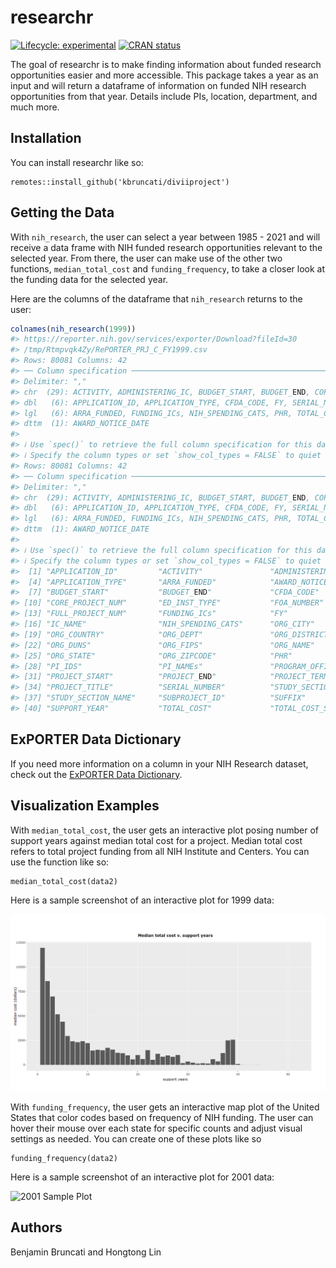 
<!-- README.md is generated from README.Rmd. Please edit that file -->

# researchr

<!-- badges: start -->

[![Lifecycle:
experimental](https://img.shields.io/badge/lifecycle-experimental-orange.svg)](https://lifecycle.r-lib.org/articles/stages.html#experimental)
[![CRAN
status](https://www.r-pkg.org/badges/version/kbruncati)](https://CRAN.R-project.org/package=researchr)
<!-- badges: end -->

The goal of researchr is to make finding information about funded
research opportunities easier and more accessible. This package takes a
year as an input and will return a dataframe of information on funded
NIH research opportunities from that year. Details include PIs,
location, department, and much more.

## Installation

You can install researchr like so:

    remotes::install_github('kbruncati/diviiproject')

## Getting the Data

With `nih_research`, the user can select a year between 1985 - 2021 and
will receive a data frame with NIH funded research opportunities
relevant to the selected year. From there, the user can make use of the
other two functions, `median_total_cost` and `funding_frequency`, to
take a closer look at the funding data for the selected year.

Here are the columns of the dataframe that `nih_research` returns to the
user:

``` r
colnames(nih_research(1999)) 
#> https://reporter.nih.gov/services/exporter/Download?fileId=30
#> /tmp/Rtmpvqk4Zy/RePORTER_PRJ_C_FY1999.csv
#> Rows: 80081 Columns: 42
#> ── Column specification ────────────────────────────────────────────────────────
#> Delimiter: ","
#> chr  (29): ACTIVITY, ADMINISTERING_IC, BUDGET_START, BUDGET_END, CORE_PROJEC...
#> dbl   (6): APPLICATION_ID, APPLICATION_TYPE, CFDA_CODE, FY, SERIAL_NUMBER, S...
#> lgl   (6): ARRA_FUNDED, FUNDING_ICs, NIH_SPENDING_CATS, PHR, TOTAL_COST, TOT...
#> dttm  (1): AWARD_NOTICE_DATE
#> 
#> ℹ Use `spec()` to retrieve the full column specification for this data.
#> ℹ Specify the column types or set `show_col_types = FALSE` to quiet this message.
#> Rows: 80081 Columns: 42
#> ── Column specification ────────────────────────────────────────────────────────
#> Delimiter: ","
#> chr  (29): ACTIVITY, ADMINISTERING_IC, BUDGET_START, BUDGET_END, CORE_PROJEC...
#> dbl   (6): APPLICATION_ID, APPLICATION_TYPE, CFDA_CODE, FY, SERIAL_NUMBER, S...
#> lgl   (6): ARRA_FUNDED, FUNDING_ICs, NIH_SPENDING_CATS, PHR, TOTAL_COST, TOT...
#> dttm  (1): AWARD_NOTICE_DATE
#> 
#> ℹ Use `spec()` to retrieve the full column specification for this data.
#> ℹ Specify the column types or set `show_col_types = FALSE` to quiet this message.
#>  [1] "APPLICATION_ID"         "ACTIVITY"               "ADMINISTERING_IC"      
#>  [4] "APPLICATION_TYPE"       "ARRA_FUNDED"            "AWARD_NOTICE_DATE"     
#>  [7] "BUDGET_START"           "BUDGET_END"             "CFDA_CODE"             
#> [10] "CORE_PROJECT_NUM"       "ED_INST_TYPE"           "FOA_NUMBER"            
#> [13] "FULL_PROJECT_NUM"       "FUNDING_ICs"            "FY"                    
#> [16] "IC_NAME"                "NIH_SPENDING_CATS"      "ORG_CITY"              
#> [19] "ORG_COUNTRY"            "ORG_DEPT"               "ORG_DISTRICT"          
#> [22] "ORG_DUNS"               "ORG_FIPS"               "ORG_NAME"              
#> [25] "ORG_STATE"              "ORG_ZIPCODE"            "PHR"                   
#> [28] "PI_IDS"                 "PI_NAMEs"               "PROGRAM_OFFICER_NAME"  
#> [31] "PROJECT_START"          "PROJECT_END"            "PROJECT_TERMS"         
#> [34] "PROJECT_TITLE"          "SERIAL_NUMBER"          "STUDY_SECTION"         
#> [37] "STUDY_SECTION_NAME"     "SUBPROJECT_ID"          "SUFFIX"                
#> [40] "SUPPORT_YEAR"           "TOTAL_COST"             "TOTAL_COST_SUB_PROJECT"
```

## ExPORTER Data Dictionary

If you need more information on a column in your NIH Research dataset,
check out the [ExPORTER Data
Dictionary](https://report.nih.gov/exporter-data-dictionary).

## Visualization Examples

With `median_total_cost`, the user gets an interactive plot posing
number of support years against median total cost for a project. Median
total cost refers to total project funding from all NIH Institute and
Centers. You can use the function like so:

    median_total_cost(data2)

Here is a sample screenshot of an interactive plot for 1999 data:

![1999 Sample Plot](sample%20plots/1999%20median_total_cost.png)

With `funding_frequency`, the user gets an interactive map plot of the
United States that color codes based on frequency of NIH funding. The
user can hover their mouse over each state for specific counts and
adjust visual settings as needed. You can create one of these plots like
so

    funding_frequency(data2)

Here is a sample screenshot of an interactive plot for 2001 data:

![2001 Sample Plot](sample%20plots/2001_funding_frequency.png)

## Authors

Benjamin Bruncati and Hongtong Lin
